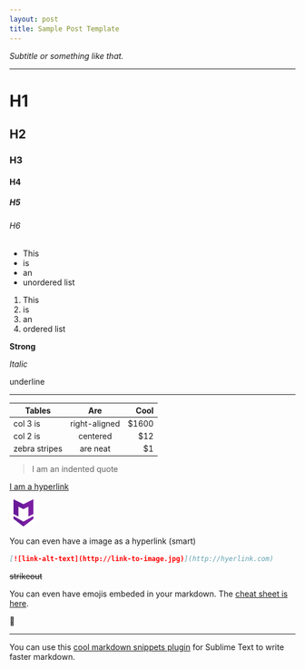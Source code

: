 ```yaml
---
layout: post
title: Sample Post Template
---
```


*Subtitle or something like that.*

-----

# H1
## H2
### H3
#### H4
##### H5
###### H6

- This
- is
- an
- unordered list

1. This
2. is
3. an
4. ordered list

**Strong**

*Italic*

underline

---------

| Tables        | Are           | Cool  |
| ------------- |:-------------:| -----:|
| col 3 is      | right-aligned | $1600 |
| col 2 is      | centered      |   $12 |
| zebra stripes | are neat      |    $1 |


> I am an indented quote


[I am a hyperlink](www.kaizer1v.github.io)

![Image alt text](https://github.com/adam-p/markdown-here/raw/master/src/common/images/icon48.png "This is the image title")

You can even have a image as a hyperlink (smart)

```markdown
[![link-alt-text](http://link-to-image.jpg)](http://hyerlink.com)
```

~~strikeout~~

You can even have emojis embeded in your markdown. The [cheat sheet is here](https://www.webpagefx.com/tools/emoji-cheat-sheet/).

:panda_face:

---

You can use this [cool markdown snippets plugin](https://github.com/praveenpuglia/github_markdown_snippets) for Sublime Text to write faster markdown.